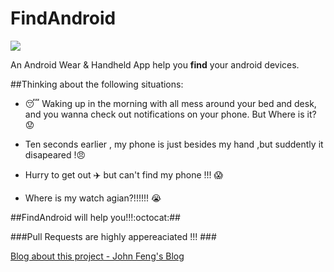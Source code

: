 # FindAndroid
![](http://icons.iconarchive.com/icons/aha-soft/large-seo/128/Search-icon.png)

An Android Wear &amp; Handheld App help you **find** your android devices.

##Thinking about the following situations:

  * :sleeping: Waking up in the morning with all mess around your bed and desk, and you wanna check out notifications on your phone. But Where is it? :worried:
  
  * Ten seconds earlier , my phone is just besides my hand ,but suddently it disapeared !:angry:
  
  * Hurry to get out :airplane: but can't find my phone !!! :scream:
  
  * Where is my watch agian?!!!!!! :sob:


##FindAndroid will help you!!!:octocat:##

###Pull Requests are highly appereaciated !!! ###

[Blog about this project - John Feng's Blog](http://johnfeng.github.io/)

